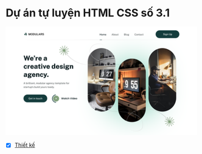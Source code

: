 # Dự án tự luyện HTML CSS số 3.1

![Hình ảnh demo](./assets/img/demo.png)

-   [x] [Thiết kế](https://www.figma.com/design/6I02wq3klCZaqPFLYIG0qW/03.1.-Creative-Agency-Landing-Page?node-id=0-1&p=f&m=dev)
